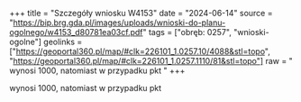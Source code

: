 +++
title = "Szczegóły wniosku W4153"
date = "2024-06-14"
source = "https://bip.brg.gda.pl/images/uploads/wnioski-do-planu-ogolnego/w4153_d80781ea03cf.pdf"
tags = ["obręb: 0257", "wnioski-ogolne"]
geolinks = ["https://geoportal360.pl/map/#clk=226101_1.0257.10/4088&stl=topo", "https://geoportal360.pl/map/#clk=226101_1.0257.1110/81&stl=topo"]
raw = " wynosi 1000, natomiast w przypadku pkt "
+++

 wynosi 1000, natomiast w przypadku pkt 


